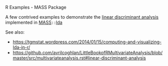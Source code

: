 R Examples - MASS Package

A few contrived examples to demonstrate the [linear discriminant analysis] implemented in [MASS]`::`[lda]

See also:

 * https://tgmstat.wordpress.com/2014/01/15/computing-and-visualizing-lda-in-r/
 * https://github.com/avrilcoghlan/LittleBookofRMultivariateAnalysis/blob/master/src/multivariateanalysis.rst#linear-discriminant-analysis

[linear discriminant analysis]: https://en.wikipedia.org/wiki/Linear_discriminant_analysis
[MASS]: https://cran.r-project.org/web/packages/MASS/MASS.pdf
[lda]: https://www.rdocumentation.org/packages/MASS/versions/7.3-51.1/topics/lda
